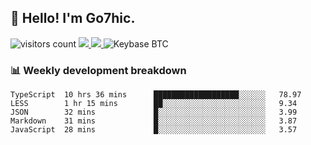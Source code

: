 ## 👋 Hello! I'm Go7hic.

 ![visitors count](https://visitors-by-url-pls-dont-use-this-in-your-repo.vercel.app/Go7hic-github-readme)
 <a href="https://twitter.com/Go7hic">
    <img src="https://img.shields.io/badge/-@Go7hic-1ca0f1?style=flat-square&labelColor=1ca0f1&logo=twitter&logoColor=white&link=https://twitter.com/Go7hic">
   <a/>
   <a href="mailto:gtfx0209@gmail.com">
    <img src="https://img.shields.io/badge/-gtfx0209@gmail.com-c14438?style=flat-square&logo=Gmail&logoColor=white&link=mailto:gtfx0209@gmail.com">
   <a/>
    ![Keybase BTC](https://img.shields.io/keybase/btc/Go7hic)
 <!--
🔭 I’m currently working
🌱 I’m currently learning
💬 Ask me about 
📫 How to reach me: 
⚡ Fun fact: 
-->
 <!--
![My Github Stats](https://github-readme-stats.vercel.app/api?username=Go7hic&show_icons=true&count_private=true)

-->

### 📊 Weekly development breakdown
<!--START_SECTION:waka-->
```text
TypeScript  10 hrs 36 mins      ███████████████████░░░░░░   78.97 
LESS        1 hr 15 mins        ██░░░░░░░░░░░░░░░░░░░░░░░   9.34 
JSON        32 mins             █░░░░░░░░░░░░░░░░░░░░░░░░   3.99 
Markdown    31 mins             █░░░░░░░░░░░░░░░░░░░░░░░░   3.87 
JavaScript  28 mins             █░░░░░░░░░░░░░░░░░░░░░░░░   3.57
```
<!--END_SECTION:waka-->

